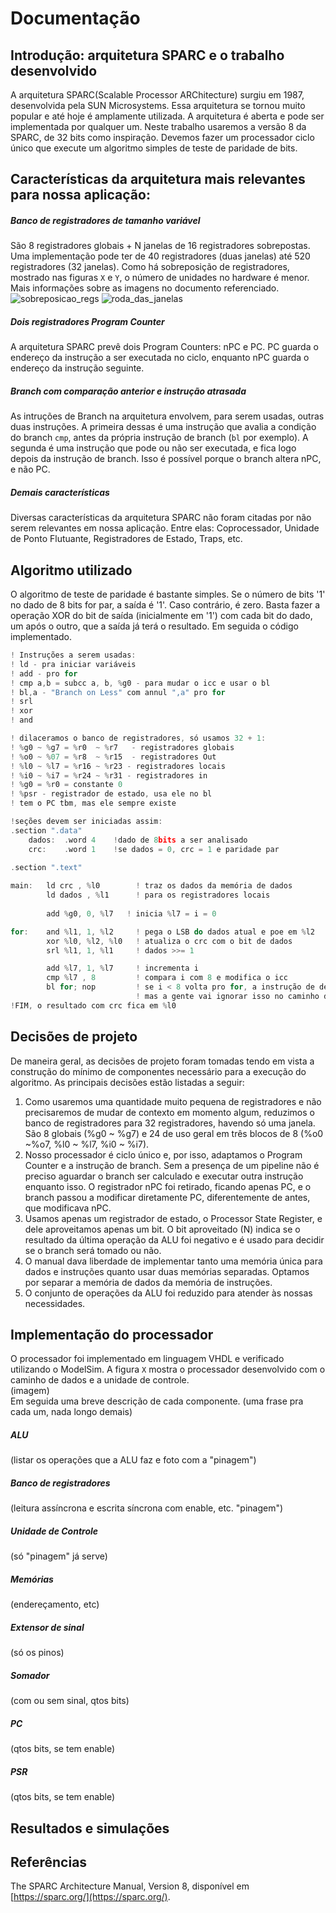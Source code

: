 # Documentação
## Introdução: arquitetura SPARC e o trabalho desenvolvido
A arquitetura SPARC(Scalable Processor ARChitecture) surgiu em 1987, desenvolvida pela SUN Microsystems. Essa arquitetura se tornou muito popular e até hoje é amplamente utilizada. A arquitetura é aberta e pode ser implementada por qualquer um. Neste trabalho usaremos a versão 8 da SPARC, de 32 bits como inspiração. Devemos fazer um processador ciclo único que execute um algoritmo simples de teste de paridade de bits.
## Características da arquitetura mais relevantes para nossa aplicação:
##### Banco de registradores de tamanho variável
São 8 registradores globais + N janelas de 16 registradores sobrepostas. Uma implementação pode ter de 40 registradores (duas janelas) até 520 registradores (32 janelas). Como há sobreposição de registradores, mostrado nas figuras `X` e `Y`, o número de unidades no hardware é menor. Mais informações sobre as imagens no documento referenciado.\
![sobreposicao_regs](https://github.com/gtLara/sparc/blob/master/images/sobreposi%C3%A7%C3%A3o_regs.jpg) ![roda_das_janelas](https://github.com/gtLara/sparc/blob/master/images/Roda_das_janelas.jpg)
##### Dois registradores Program Counter 
A arquitetura SPARC prevê dois Program Counters: nPC e PC. PC guarda o endereço da instrução a ser executada no ciclo, enquanto nPC guarda o endereço da instrução seguinte.
##### Branch com comparação anterior e instrução atrasada
As intruções de Branch na arquitetura envolvem, para serem usadas, outras duas instruções. A primeira dessas é uma instrução que avalia a condição do branch `cmp`, antes da própria instrução de branch (`bl` por exemplo). A segunda é uma instrução que pode ou não ser executada, e fica logo depois da instrução de branch. Isso é possível porque o branch altera nPC, e não PC.
##### Demais características
Diversas características da arquitetura SPARC não foram citadas por não serem relevantes em nossa aplicação. Entre elas: Coprocessador, Unidade de Ponto Flutuante, Registradores de Estado, Traps, etc.
## Algoritmo utilizado
O algoritmo de teste de paridade é bastante simples. Se o número de bits '1' no dado de 8 bits for par, a saída é '1'. Caso contrário, é zero. Basta fazer a operação XOR do bit de saída (inicialmente em '1') com cada bit do dado, um após o outro, que a saída já terá o resultado. Em seguida o código implementado.
```C
! Instruções a serem usadas:
! ld - pra iniciar variáveis
! add - pro for
! cmp a,b = subcc a, b, %g0 - para mudar o icc e usar o bl
! bl,a - "Branch on Less" com annul ",a" pro for
! srl
! xor
! and

! dilaceramos o banco de registradores, só usamos 32 + 1:
! %g0 ~ %g7 = %r0  ~ %r7   - registradores globais
! %o0 ~ %07 = %r8  ~ %r15  - registradores Out
! %l0 ~ %l7 = %r16 ~ %r23 - registradores locais
! %i0 ~ %i7 = %r24 ~ %r31 - registradores in
! %g0 = %r0 = constante 0
! %psr - registrador de estado, usa ele no bl
! tem o PC tbm, mas ele sempre existe

!seções devem ser iniciadas assim:
.section ".data"
    dados:  .word 4    !dado de 8bits a ser analisado 
    crc:    .word 1    !se dados = 0, crc = 1 e paridade par
    
.section ".text"

main:   ld crc , %l0        ! traz os dados da memória de dados
        ld dados , %l1      ! para os registradores locais
        
        add %g0, 0, %l7   ! inicia %l7 = i = 0        

for:    and %l1, 1, %l2     ! pega o LSB do dados atual e poe em %l2
        xor %l0, %l2, %l0   ! atualiza o crc com o bit de dados
        srl %l1, 1, %l1     ! dados >>= 1 

        add %l7, 1, %l7     ! incrementa i
        cmp %l7 , 8         ! compara i com 8 e modifica o icc
        bl for; nop         ! se i < 8 volta pro for, a instrução de delay tem que existir de qualquer jeito,
                            ! mas a gente vai ignorar isso no caminho de dados 
!FIM, o resultado com crc fica em %l0
```
## Decisões de projeto
De maneira geral, as decisões de projeto foram tomadas tendo em vista a construção do mínimo de componentes necessário para a execução do algoritmo. As principais decisões estão listadas a seguir:
1. Como usaremos uma quantidade muito pequena de registradores e não precisaremos de mudar de contexto em momento algum, reduzimos o banco de registradores para 32 registradores, havendo só uma janela. São 8 globais (%g0 ~ %g7) e 24 de uso geral em três blocos de 8 (%o0 ~%o7, %l0 ~ %l7, %i0 ~ %i7).
2. Nosso processador é ciclo único e, por isso, adaptamos o Program Counter e a instrução de branch. Sem a presença de um pipeline não é preciso aguardar o branch ser calculado e executar outra instrução enquanto isso. O registrador nPC foi retirado, ficando apenas PC, e o branch passou a modificar diretamente PC, diferentemente de antes, que modificava nPC.
3. Usamos apenas um registrador de estado, o Processor State Register, e dele aproveitamos apenas um bit. O bit aproveitado (N) indica se o resultado da última operação da ALU foi negativo e é usado para decidir se o branch será tomado ou não.
4. O manual dava liberdade de implementar tanto uma memória única para dados e instruções quanto usar duas memórias separadas. Optamos por separar a memória de dados da memória de instruções.
5. O conjunto de operações da ALU foi reduzido para atender às nossas necessidades.   
## Implementação do processador
O processador foi implementado em linguagem VHDL e verificado utilizando o ModelSim. A figura `X` mostra o processador desenvolvido com o caminho de dados e a unidade de controle.\
(imagem)\
Em seguida uma breve descrição de cada componente. (uma frase pra cada um, nada longo demais)
##### ALU
(listar os operações que a ALU faz e foto com a "pinagem")
##### Banco de registradores
(leitura assíncrona e escrita síncrona com enable, etc. "pinagem")
##### Unidade de Controle
(só "pinagem" já serve)
##### Memórias
(endereçamento, etc)
##### Extensor de sinal
(só os pinos)
##### Somador
(com ou sem sinal, qtos bits)
##### PC
(qtos bits, se tem enable)
##### PSR 
(qtos bits, se tem enable)
## Resultados e simulações
## Referências
The SPARC Architecture Manual, Version 8, disponível em [https://sparc.org/](https://sparc.org/).
